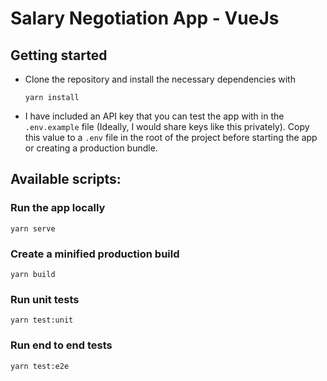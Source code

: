 # Salary Negotiation App - VueJs

## Getting started

- Clone the repository and install the necessary dependencies with

  ```
  yarn install
  ```

- I have included an API key that you can test the app with in the `.env.example` file (Ideally, I would share keys like this privately). Copy this value to a `.env` file in the root of the project before starting the app or creating a production bundle.

## Available scripts:

### Run the app locally

```
yarn serve
```

### Create a minified production build

```
yarn build
```

### Run unit tests

```
yarn test:unit
```

### Run end to end tests

```
yarn test:e2e
```

